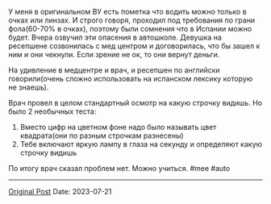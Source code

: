 У меня в оригинальном ВУ есть пометка что водить можно только в очках или линзах. И строго говоря, проходил под требования по грани фола(60-70% в очках), поэтому были сомнения что в Испании можно будет. Вчера озвучил эти опасения в автошколе. Девушка на ресепшене созвонилась с мед центром и договорилась, что бы зашел к ним и они чекнули. Если зрение не ок, то они вернут деньги. 

На удивление в медцентре и врач, и ресепшен по английски говорили(очень сложно использовать на испанском лексику которую не знаешь).

Врач провел в целом стандартный осмотр на какую строчку видишь. Но было 2 необычных теста:
1. Вместо цифр на цветном фоне надо было называть цвет квадрата(они по разным строчкам разнесены)
2. Тебе включают яркую лампу в глаза на секунду и определяют какую строчку видишь

По итогу врач сказал проблем нет. Можно учиться.
#mee #auto

---
[Original Post](https://t.me/lev2tarragona/1358)
Date: 2023-07-21
